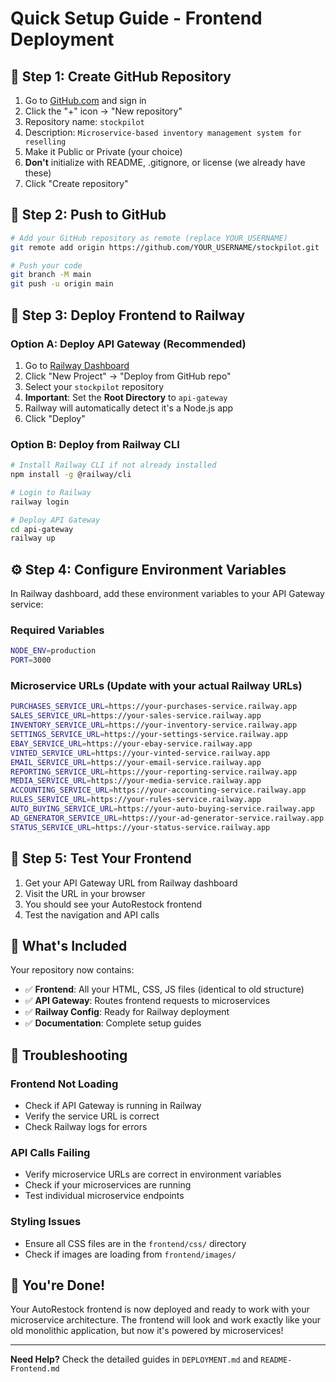 # Quick Setup Guide - Frontend Deployment

## 🚀 Step 1: Create GitHub Repository

1. Go to [GitHub.com](https://github.com) and sign in
2. Click the "+" icon → "New repository"
3. Repository name: `stockpilot`
4. Description: `Microservice-based inventory management system for reselling`
5. Make it Public or Private (your choice)
6. **Don't** initialize with README, .gitignore, or license (we already have these)
7. Click "Create repository"

## 🔗 Step 2: Push to GitHub

```bash
# Add your GitHub repository as remote (replace YOUR_USERNAME)
git remote add origin https://github.com/YOUR_USERNAME/stockpilot.git

# Push your code
git branch -M main
git push -u origin main
```

## 🚀 Step 3: Deploy Frontend to Railway

### Option A: Deploy API Gateway (Recommended)
1. Go to [Railway Dashboard](https://railway.app/dashboard)
2. Click "New Project" → "Deploy from GitHub repo"
3. Select your `stockpilot` repository
4. **Important**: Set the **Root Directory** to `api-gateway`
5. Railway will automatically detect it's a Node.js app
6. Click "Deploy"

### Option B: Deploy from Railway CLI
```bash
# Install Railway CLI if not already installed
npm install -g @railway/cli

# Login to Railway
railway login

# Deploy API Gateway
cd api-gateway
railway up
```

## ⚙️ Step 4: Configure Environment Variables

In Railway dashboard, add these environment variables to your API Gateway service:

### Required Variables
```bash
NODE_ENV=production
PORT=3000
```

### Microservice URLs (Update with your actual Railway URLs)
```bash
PURCHASES_SERVICE_URL=https://your-purchases-service.railway.app
SALES_SERVICE_URL=https://your-sales-service.railway.app
INVENTORY_SERVICE_URL=https://your-inventory-service.railway.app
SETTINGS_SERVICE_URL=https://your-settings-service.railway.app
EBAY_SERVICE_URL=https://your-ebay-service.railway.app
VINTED_SERVICE_URL=https://your-vinted-service.railway.app
EMAIL_SERVICE_URL=https://your-email-service.railway.app
REPORTING_SERVICE_URL=https://your-reporting-service.railway.app
MEDIA_SERVICE_URL=https://your-media-service.railway.app
ACCOUNTING_SERVICE_URL=https://your-accounting-service.railway.app
RULES_SERVICE_URL=https://your-rules-service.railway.app
AUTO_BUYING_SERVICE_URL=https://your-auto-buying-service.railway.app
AD_GENERATOR_SERVICE_URL=https://your-ad-generator-service.railway.app
STATUS_SERVICE_URL=https://your-status-service.railway.app
```

## 🧪 Step 5: Test Your Frontend

1. Get your API Gateway URL from Railway dashboard
2. Visit the URL in your browser
3. You should see your AutoRestock frontend
4. Test the navigation and API calls

## 📁 What's Included

Your repository now contains:
- ✅ **Frontend**: All your HTML, CSS, JS files (identical to old structure)
- ✅ **API Gateway**: Routes frontend requests to microservices
- ✅ **Railway Config**: Ready for Railway deployment
- ✅ **Documentation**: Complete setup guides

## 🔧 Troubleshooting

### Frontend Not Loading
- Check if API Gateway is running in Railway
- Verify the service URL is correct
- Check Railway logs for errors

### API Calls Failing
- Verify microservice URLs are correct in environment variables
- Check if your microservices are running
- Test individual microservice endpoints

### Styling Issues
- Ensure all CSS files are in the `frontend/css/` directory
- Check if images are loading from `frontend/images/`

## 🎉 You're Done!

Your AutoRestock frontend is now deployed and ready to work with your microservice architecture. The frontend will look and work exactly like your old monolithic application, but now it's powered by microservices!

---

**Need Help?** Check the detailed guides in `DEPLOYMENT.md` and `README-Frontend.md`


